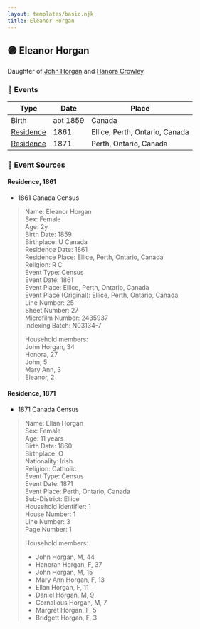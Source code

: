 ```yaml
---
layout: templates/basic.njk
title: Eleanor Horgan
---
```

## 🟣 Eleanor Horgan

Daughter of [John Horgan](/people/5/54161773) and [Hanora Crowley](/people/7/72193795)

### 📆 Events

Type | Date | Place
------ | ------ | ------
Birth | abt 1859 | Canada
[Residence](#event-6c2e316c-f13e-4cbc-98e4-6987b63faa0f) | 1861 | Ellice, Perth, Ontario, Canada
[Residence](#event-9351bfd6-0df4-41b9-9966-199f55c7a406) | 1871 | Perth, Ontario, Canada

### 📰 Event Sources

#### <a id="event-6c2e316c-f13e-4cbc-98e4-6987b63faa0f"></a> Residence, 1861
* 1861 Canada Census
>   
  > Name: Eleanor Horgan  
  > Sex: Female  
  > Age: 2y  
  > Birth Date: 1859  
  > Birthplace: U Canada  
  > Residence Date: 1861  
  > Residence Place: Ellice, Perth, Ontario, Canada  
  > Religion: R C  
  > Event Type: Census  
  > Event Date: 1861  
  > Event Place: Ellice, Perth, Ontario, Canada  
  > Event Place (Original): Ellice, Perth, Ontario, Canada  
  > Line Number: 25  
  > Sheet Number: 27  
  > Microfilm Number: 2435937  
  > Indexing Batch: N03134-7  
  >   
  > Household members:  
  > John Horgan, 34  
  > Honora, 27  
  > John, 5  
  > Mary Ann, 3  
  > Eleanor, 2  
  >

#### <a id="event-9351bfd6-0df4-41b9-9966-199f55c7a406"></a> Residence, 1871
* 1871 Canada Census
>   
  > Name: Ellan Horgan  
  > Sex: Female  
  > Age: 11 years  
  > Birth Date: 1860  
  > Birthplace: O  
  > Nationality: Irish  
  > Religion: Catholic  
  > Event Type: Census  
  > Event Date: 1871  
  > Event Place: Perth, Ontario, Canada  
  > Sub-District: Ellice  
  > Household Identifier: 1  
  > House Number: 1  
  > Line Number: 3  
  > Page Number: 1  
  >   
  > Household members:  
  > - John Horgan, M, 44  
  > - Hanorah Horgan, F, 37  
  > - John Horgan, M, 15  
  > - Mary Ann Horgan, F, 13  
  > - Ellan Horgan, F, 11  
  > - Daniel Horgan, M, 9  
  > - Cornalious Horgan, M, 7  
  > - Margret Horgan, F, 5  
  > - Bridgett Horgan, F, 3  
  >
